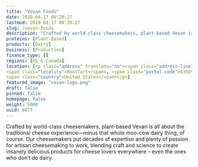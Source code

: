 ```yaml
---
title: "Vevan Foods"
date: 2020-04-17 09:28:27
lastmod: 2020-04-17 09:28:27
slug: /vevan-foods
description: "Crafted by world-class cheesemakers, plant-based Vevan is all about the traditional cheese experience—minus that whole moo-cow dairy thing, of course. Our cheesemakers put decades of expertise and plenty of passion for artisan cheesemaking to work, blending craft and science to create insanely delicious products for cheese lovers everywhere – even the ones who don’t do dairy."
proteins: [Plant-Based]
products: [Dairy]
business: [Production]
finance_type: []
regions: [US & Canada]
location: [<p class="address" translate="no"><span class="address-line1">East Park Street</span><br>
<span class="locality">Montfort</span>, <span class="postal-code">53569</span><br>
<span class="country">United States</span></p>]
featured_image: "vevan-logo.png"
draft: false
pinned: false
homepage: false
weight: 5000
uuid: 6677
---
```

<p>Crafted by world-class cheesemakers, plant-based Vevan is all about the traditional cheese experience—minus that whole moo-cow dairy thing, of course. Our cheesemakers put decades of expertise and plenty of passion for artisan cheesemaking to work, blending craft and science to create insanely delicious products for cheese lovers everywhere – even the ones who don’t do dairy.</p>

